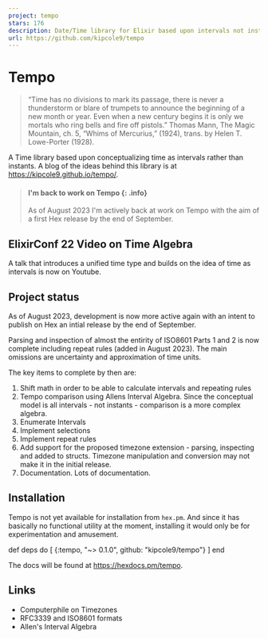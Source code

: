 ```yaml
---
project: tempo
stars: 176
description: Date/Time library for Elixir based upon intervals not instants
url: https://github.com/kipcole9/tempo
---
```


Tempo
=====

> “Time has no divisions to mark its passage, there is never a thunderstorm or blare of trumpets to announce the beginning of a new month or year. Even when a new century begins it is only we mortals who ring bells and fire off pistols.” Thomas Mann, The Magic Mountain, ch. 5, “Whims of Mercurius,” (1924), trans. by Helen T. Lowe-Porter (1928).

A Time library based upon conceptualizing time as intervals rather than instants. A blog of the ideas behind this library is at https://kipcole9.github.io/tempo/.

> #### I'm back to work on Tempo {: .info}
> 
> As of August 2023 I'm actively back at work on Tempo with the aim of a first Hex release by the end of September.

ElixirConf 22 Video on Time Algebra
-----------------------------------

A talk that introduces a unified time type and builds on the idea of time as intervals is now on Youtube.

Project status
--------------

As of August 2023, development is now more active again with an intent to publish on Hex an intial release by the end of September.

Parsing and inspection of almost the entirity of ISO8601 Parts 1 and 2 is now complete including repeat rules (added in August 2023). The main omissions are uncertainty and approximation of time units.

The key items to complete by then are:

1.  Shift math in order to be able to calculate intervals and repeating rules
2.  Tempo comparison using Allens Interval Algebra. Since the conceptual model is all intervals - not instants - comparison is a more complex algebra.
3.  Enumerate Intervals
4.  Implement selections
5.  Implement repeat rules
6.  Add support for the proposed timezone extension - parsing, inspecting and added to structs. Timezone manipulation and conversion may not make it in the initial release.
7.  Documentation. Lots of documentation.

Installation
------------

Tempo is not yet available for installation from `hex.pm`. And since it has basically no functional utility at the moment, installing it would only be for experimentation and amusement.

def deps do
  \[
    {:tempo, "~> 0.1.0", github: "kipcole9/tempo"}
  \]
end

The docs will be found at https://hexdocs.pm/tempo.

Links
-----

-   Computerphile on Timezones
-   RFC3339 and ISO8601 formats
-   Allen's Interval Algebra
